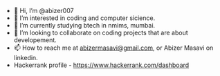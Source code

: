- 👋 Hi, I’m @abizer007
- 👀 I’m interested in coding and computer sicience.
- 🌱 I’m currently studying btech in nmims, mumbai.
- 💞️ I’m looking to collaborate on coding projects that are about developement.
- 📫 How to reach me at abizermasavi@gmail.com, or Abizer Masavi on linkedin.
- Hackerrank profile - https://www.hackerrank.com/dashboard
<!---
abizer007/abizer007 is a ✨ special ✨ repository because its `README.md` (this file) appears on your GitHub profile.
You can click the Preview link to take a look at your changes.
--->
